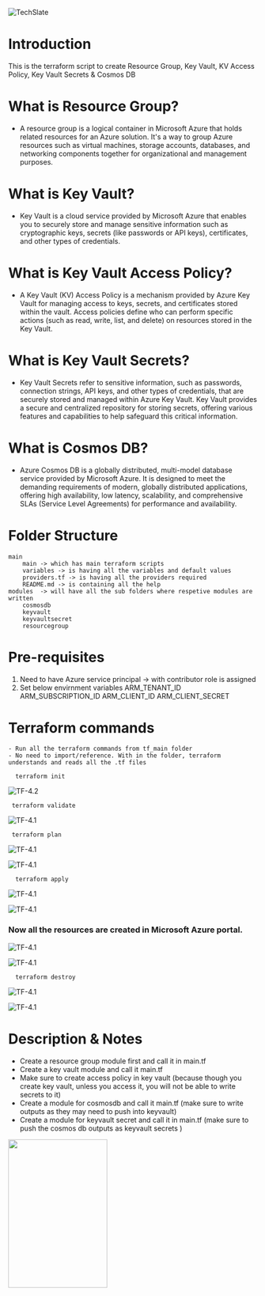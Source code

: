 ![TechSlate](./global/images/ts.png)

# Introduction 
 This is the terraform script to create Resource Group, Key Vault, KV Access Policy, Key Vault Secrets & Cosmos DB

# What is Resource Group?
 - A resource group is a logical container in Microsoft Azure that holds related resources for an Azure solution. It's a way to group Azure resources such as virtual machines, storage accounts, databases, and networking components together for organizational and management purposes.

# What is Key Vault? 
 - Key Vault is a cloud service provided by Microsoft Azure that enables you to securely store and manage sensitive information such as cryptographic keys, secrets (like passwords or API keys), certificates, and other types of credentials.

# What is Key Vault Access Policy?
 - A Key Vault (KV) Access Policy is a mechanism provided by Azure Key Vault for managing access to keys, secrets, and certificates stored within the vault. Access policies define who can perform specific actions (such as read, write, list, and delete) on resources stored in the Key Vault.

# What is Key Vault Secrets?
 - Key Vault Secrets refer to sensitive information, such as passwords, connection strings, API keys, and other types of credentials, that are securely stored and managed within Azure Key Vault. Key Vault provides a secure and centralized repository for storing secrets, offering various features and capabilities to help safeguard this critical information.

# What is Cosmos DB?
 - Azure Cosmos DB is a globally distributed, multi-model database service provided by Microsoft Azure. It is designed to meet the demanding requirements of modern, globally distributed applications, offering high availability, low latency, scalability, and comprehensive SLAs (Service Level Agreements) for performance and availability.

# Folder Structure
 	main 
        main -> which has main terraform scripts
        variables -> is having all the variables and default values
        providers.tf -> is having all the providers required
        README.md -> is containing all the help
    modules  -> will have all the sub folders where respetive modules are written
        cosmosdb
        keyvault
        keyvaultsecret
        resourcegroup

# Pre-requisites
   1. Need to have Azure service principal -> with contributor role is assigned
   2. Set below envirnment variables
	    ARM_TENANT_ID
	    ARM_SUBSCRIPTION_ID
	    ARM_CLIENT_ID
	    ARM_CLIENT_SECRET

# Terraform commands
    - Run all the terraform commands from tf_main folder
    - No need to import/reference. With in the folder, terraform understands and reads all the .tf files
 ```
   terraform init
   ```
   ![TF-4.2](images/init.png)
  ```
   terraform validate
   ```
   ![TF-4.1](images/validate.png)

  ```
   terraform plan
   ```
   ![TF-4.1](images/plan1.png)

   ![TF-4.1](images/plan2.png)

 ```
   terraform apply
   ```
   ![TF-4.1](images/apply1.png)

   ![TF-4.1](images/apply2.png)

### Now all the resources are created in Microsoft Azure portal.

   ![TF-4.1](images/output1.png)

   ![TF-4.1](images/output2.png)

 ```
   terraform destroy
   ```

  ![TF-4.1](images/destroy1.png)

   ![TF-4.1](images/destroy2.png)  

# Description & Notes
- Create a resource group module first and call it in main.tf
- Create a key vault module and call it main.tf
- Make sure to create access policy in key vault (because though you create key vault, unless you access it, you will not be able to write secrets to it)
- Create a module for cosmosdb and call it main.tf (make sure to write outputs as they may need to push into keyvault)
- Create a module for keyvault secret and call it in main.tf (make sure to push the cosmos db outputs as keyvault secrets )

<img src="diagram.png" width="200" height="300" align="center">